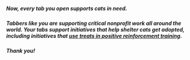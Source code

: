 ##### Now, every tab you open supports cats in need.

##### Tabbers like you are supporting critical nonprofit work all around the world. Your tabs support initiatives that help shelter cats get adopted, including initiatives that [use treats in positive reinforcement training](https://greatergood.org/jackson-galaxy).

##### Thank you!
